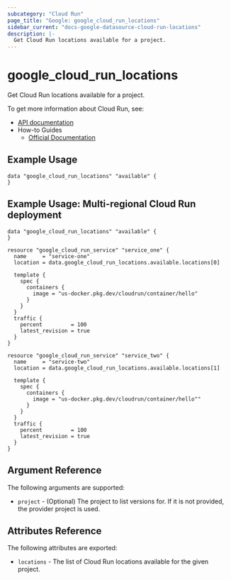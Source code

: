 ```yaml
---
subcategory: "Cloud Run"
page_title: "Google: google_cloud_run_locations"
sidebar_current: "docs-google-datasource-cloud-run-locations"
description: |-
  Get Cloud Run locations available for a project.
---
```


# google\_cloud\_run\_locations

Get Cloud Run locations available for a project. 

To get more information about Cloud Run, see:

* [API documentation](https://cloud.google.com/run/docs/reference/rest/v1/projects.locations)
* How-to Guides
    * [Official Documentation](https://cloud.google.com/run/docs/)
    
## Example Usage

```hcl
data "google_cloud_run_locations" "available" {
}
```

## Example Usage: Multi-regional Cloud Run deployment

```hcl
data "google_cloud_run_locations" "available" {
}

resource "google_cloud_run_service" "service_one" {
  name     = "service-one"
  location = data.google_cloud_run_locations.available.locations[0]

  template {
    spec {
      containers {
        image = "us-docker.pkg.dev/cloudrun/container/hello"
      }
    }
  }
  traffic {
    percent         = 100
    latest_revision = true
  }
}

resource "google_cloud_run_service" "service_two" {
  name     = "service-two"
  location = data.google_cloud_run_locations.available.locations[1]

  template {
    spec {
      containers {
        image = "us-docker.pkg.dev/cloudrun/container/hello""
      }
    }
  }
  traffic {
    percent         = 100
    latest_revision = true
  }
}
```

## Argument Reference

The following arguments are supported:

* `project` - (Optional) The project to list versions for. If it
    is not provided, the provider project is used.

## Attributes Reference

The following attributes are exported:

* `locations` - The list of Cloud Run locations available for the given project.
